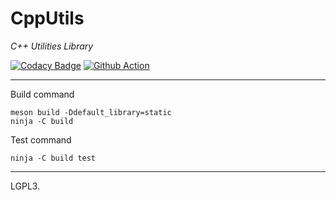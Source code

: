 # CppUtils

*C++ Utilities Library*

[![Codacy Badge](https://api.codacy.com/project/badge/Grade/2fab3fcb24a34138a9e77f847da68b28)](https://www.codacy.com/manual/MorganCaron/CppUtils?utm_source=github.com&amp;utm_medium=referral&amp;utm_content=MorganCaron/CppUtils&amp;utm_campaign=Badge_Grade)
[![Github Action](https://github.com/MorganCaron/CppUtils/workflows/C++%20Test/badge.svg)](https://github.com/MorganCaron/CppUtils/actions)

---

Build command
```console
meson build -Ddefault_library=static
ninja -C build
```

Test command
```console
ninja -C build test
```

---

LGPL3.
